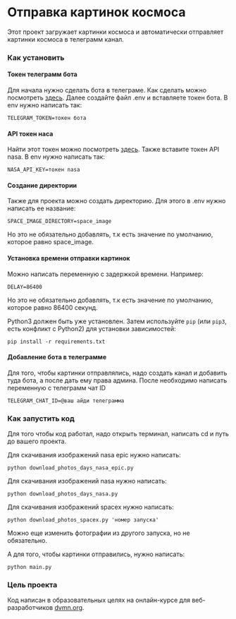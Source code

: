 # Отправка картинок космоса

Этот проект загружает картинки космоса и автоматически отправляет картинки космоса в телеграмм канал.

### Как установить

#### Токен телеграмм бота
Для начала нужно сделать бота в телеграме. Как сделать можно посмотреть [здесь](https://way23.ru/регистрация-бота-в-telegram.html). 
Далее создайте файл .env и вставляете токен бота. 
В env нужно написать так:
```
TELEGRAM_TOKEN=токен бота
```

#### API токен наса
Найти этот токен можно посмотреть [здесь](https://api.nasa.gov/). Также вставите токен API nasa.
В env нужно написать так:
```
NASA_API_KEY=токен nasa
```

#### Создание директории
Также для проекта можно создать директорию. Для этого в .env нужно написать ее название:

```
SPACE_IMAGE_DIRECTORY=space_image
```
Но это не обязательно добавлять, т.к есть значение по умолчанию, которое равно space_image.

#### Установка времени отправки картинок
Можно написать переменную с задержкой времени. 
Например:
```
DELAY=86400
```
Но это не обязательно добавлять, т.к есть значение по умолчанию, которое равно 86400 секунд.

Python3 должен быть уже установлен. 
Затем используйте `pip` (или `pip3`, есть конфликт с Python2) для установки зависимостей:
```
pip install -r requirements.txt
```
#### Добавление бота в телеграмме
Для того, чтобы картинки отправлялись, надо создать канал и добавить туда бота, а после дать ему права админа.
После необходимо написать переменную с телеграмм чат ID
```
TELEGRAM_CHAT_ID=@ваш айди телеграмма
```

### Как запустить код

Для того чтобы код работал, надо открыть терминал, написать cd и путь до вашего проекта.

Для скачивания изображений nasa epic нужно написать:

```
python download_photos_days_nasa_epic.py
```

Для скачивания изображений nasa нужно написать:

```
python download_photos_days_nasa.py
```

Для скачивания изображений spacex нужно написать:
```
python download_photos_spacex.py 'номер запуска'
```
Можно еще изменить фотографии из другого запуска, но не обязательно.

А для того, чтобы картинки отправились, нужно написать:
```
python main.py
```

### Цель проекта

Код написан в образовательных целях на онлайн-курсе для веб-разработчиков [dvmn.org](https://dvmn.org/).
